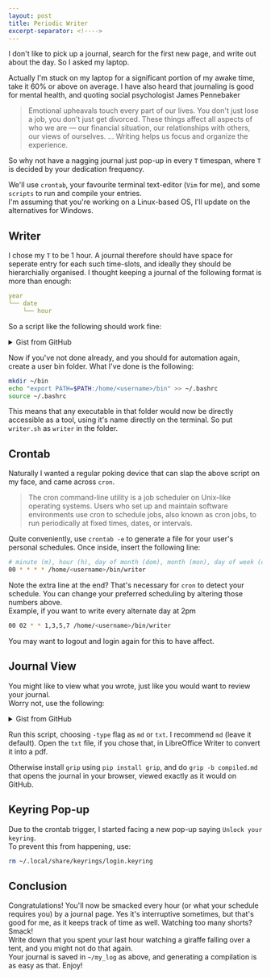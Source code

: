```yaml
---
layout: post
title: Periodic Writer
excerpt-separator: <!---->
---
```


I don't like to pick up a journal, search for the first new page, and write out about the day.
So I asked my laptop.

<!---->

Actually I'm stuck on my laptop for a significant portion of my awake time, take it 60% or above on average.
I have also heard that journaling is good for mental health, and quoting social psychologist James Pennebaker

> Emotional upheavals touch every part of our lives. You don't just lose a job, you don't just get divorced. These things affect all aspects of who we are — our financial situation, our relationships with others, our views of ourselves. ... Writing helps us focus and organize the experience.

So why not have a nagging journal just pop-up in every `T` timespan, where `T` is decided by your dedication frequency.  

We'll use `crontab`, your favourite terminal text-editor (`Vim` for me), and some `scripts` to run and compile your entries.  
I'm assuming that you're working on a Linux-based OS, I'll update on the alternatives for Windows.

## Writer

I chose my `T` to be 1 hour. A journal therefore should have space for seperate entry for each such time-slots, and ideally they should be hierarchially organised. I thought keeping a journal of the following format is more than enough:

```yml
year
└── date
    └── hour
```

So a script like the following should work fine:

<details>
<summary>Gist from GitHub</summary>
<script src="https://gist.github.com/ba-13/7d27fbad5a0898de34298cabd9b343bf.js"></script>
</details>

Now if you've not done already, and you should for automation again, create a user bin folder.
What I've done is the following:

```bash
mkdir ~/bin
echo "export PATH=$PATH:/home/<username>/bin" >> ~/.bashrc
source ~/.bashrc
```

This means that any executable in that folder would now be directly accessible as a tool, using it's name directly on the terminal. So put `writer.sh` as `writer` in the folder.

## Crontab

Naturally I wanted a regular poking device that can slap the above script on my face, and came across `cron`.

> The cron command-line utility is a job scheduler on Unix-like operating systems. Users who set up and maintain software environments use cron to schedule jobs, also known as cron jobs, to run periodically at fixed times, dates, or intervals.

Quite conveniently, use `crontab -e` to generate a file for your user's personal schedules.
Once inside, insert the following line:

```bash
# minute (m), hour (h), day of month (dom), month (mon), day of week (dow)
00 * * * * /home/<username>/bin/writer

```

Note the extra line at the end? That's necessary for `cron` to detect your schedule.
You can change your preferred scheduling by altering those numbers above.  
Example, if you want to write every alternate day at 2pm

```bash
00 02 * * 1,3,5,7 /home/<username>/bin/writer
```

You may want to logout and login again for this to have affect.

## Journal View

You might like to view what you wrote, just like you would want to review your journal.  
Worry not, use the following:

<details>
<summary>Gist from GitHub</summary>
<script src="https://gist.github.com/ba-13/f0145c0dda0af430b6216d6d4bd6060e.js"></script>
</details>

Run this script, choosing `-type` flag as `md` or `txt`. I recommend `md` (leave it default). Open the `txt` file, if you chose that, in LibreOffice Writer to convert it into a pdf.

Otherwise install `grip` using `pip install grip`, and do `grip -b compiled.md` that opens the journal in your browser, viewed exactly as it would on GitHub.

## Keyring Pop-up

Due to the crontab trigger, I started facing a new pop-up saying `Unlock your keyring`.  
To prevent this from happening, use:

```bash
rm ~/.local/share/keyrings/login.keyring
```

## Conclusion

Congratulations! You'll now be smacked every hour (or what your schedule requires you) by a journal page.
Yes it's interruptive sometimes, but that's good for me, as it keeps track of time as well. Watching too many shorts? Smack!  
Write down that you spent your last hour watching a giraffe falling over a tent, and you might not do that again.  
Your journal is saved in `~/my_log` as above, and generating a compilation is as easy as that.
Enjoy!
